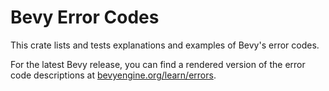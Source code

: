 # Bevy Error Codes

This crate lists and tests explanations and examples of Bevy's error codes.

For the latest Bevy release, you can find a rendered version of the error code descriptions at
[bevyengine.org/learn/errors].

[bevyengine.org/learn/errors]: https://bevyengine.org/learn/errors
